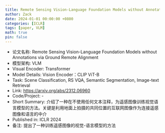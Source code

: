 ```yaml
---
title: Remote Sensing Vision-Language Foundation Models without Annotations via Ground Remote Alignment
author: Zack
date: 2024-01-01 00:00:00 +0800
categories: [ICLR]
tags: [paper, VLM]
math: true
pin: false
---
```

- 论文名称: Remote Sensing Vision-Language Foundation Models without Annotations via Ground Remote Alignment
- 模型架构: VLM
- Visual Encoder: Transformer
- Model Details: Vision Encoder：CLIP ViT-B
- Task: Scene Classification, RS VQA, Semantic Segmentation, Image-text Retrieval
- Link: https://arxiv.org/abs/2312.06960
- Code/Project: -
- Short Summary: 介绍了一种在不使用任何文本注释，为遥感图像训练视觉语言模型的方法。关键是利用地面上拍摄的共同位置的互联网图像作为连接遥感图像和语言的中介
- Published in: ICLR 2024
- 备注: 提出了一种训练遥感图像的视觉-语言模型的方法
